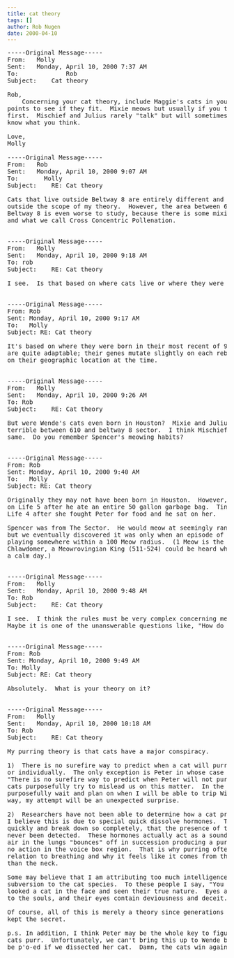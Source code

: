 ```yaml
---
title: cat theory
tags: []
author: Rob Nugen
date: 2000-04-10
---
```


<pre>
-----Original Message-----
From:	Molly
Sent:	Monday, April 10, 2000 7:37 AM
To:	            Rob
Subject:	Cat theory

Rob,
	Concerning your cat theory, include Maggie's cats in your data
points to see if they fit.  Mixie meows but usually if you talk to her
first.  Mischief and Julius rarely "talk" but will sometimes.  Let me
know what you think.

Love,
Molly

-----Original Message-----
From:	Rob
Sent:	Monday, April 10, 2000 9:07 AM
To:	      Molly
Subject:	RE: Cat theory

Cats that live outside Beltway 8 are entirely different and therefore
outside the scope of my theory.  However, the area between 610 loop and
Beltway 8 is even worse to study, because there is some mixing of breeds
and what we call Cross Concentric Pollenation.


-----Original Message-----
From:	Molly
Sent:	Monday, April 10, 2000 9:18 AM
To:	rob
Subject:	RE: Cat theory

I see.  Is that based on where cats live or where they were born?


-----Original Message-----
From: Rob
Sent: Monday, April 10, 2000 9:17 AM
To:   Molly
Subject: RE: Cat theory

It's based on where they were born in their most recent of 9 Lives.  Cats
are quite adaptable; their genes mutate slightly on each rebirth, depending 
on their geographic location at the time.


-----Original Message-----
From:	Molly
Sent:	Monday, April 10, 2000 9:26 AM
To:	Rob
Subject:	RE: Cat theory

But were Wende's cats even born in Houston?  Mixie and Julius are from the
terrible between 610 and beltway 8 sector.  I think Mischief may be the
same.  Do you remember Spencer's meowing habits?


-----Original Message-----
From: Rob
Sent: Monday, April 10, 2000 9:40 AM
To:   Molly
Subject: RE: Cat theory

Originally they may not have been born in Houston.  However, Peter is now 
on Life 5 after he ate an entire 50 gallon garbage bag.  Tinkerbell is on 
Life 4 after she fought Peter for food and he sat on her.

Spencer was from The Sector.  He would meow at seemingly random occassions; 
but we eventually discovered it was only when an episode of I Love Lucy was 
playing somewhere within a 100 Meow radius.  (1 Meow is the distance King 
Chlawdomer, a Meowrovingian King (511-524) could be heard when he meowed on 
a calm day.)


-----Original Message-----
From:	Molly
Sent:	Monday, April 10, 2000 9:48 AM
To:	Rob
Subject:	RE: Cat theory

I see.  I think the rules must be very complex concerning meowing habits.
Maybe it is one of the unanswerable questions like, "How do cats purr?"


-----Original Message-----
From: Rob
Sent: Monday, April 10, 2000 9:49 AM
To: Molly
Subject: RE: Cat theory

Absolutely.  What is your theory on it?


-----Original Message-----
From:	Molly
Sent:	Monday, April 10, 2000 10:18 AM
To:	Rob
Subject:	RE: Cat theory

My purring theory is that cats have a major conspiracy.  

1)  There is no surefire way to predict when a cat will purr -- as a species
or individually.  The only exception is Peter in whose case we have to say
"There is no surefire way to predict when Peter will not purr."  I think
cats purposefully try to mislead us on this matter.  In the same way, I
purposefully wait and plan on when I will be able to trip Will.  In this
way, my attempt will be an unexpected surprise.

2)  Researchers have not been able to determine how a cat produces a "purr".
I believe this is due to special quick dissolve hormones.  These are used so
quickly and break down so completely, that the presence of the compound has
never been detected.  These hormones actually act as a sounding board which
air in the lungs "bounces" off in succession producing a purr with little or
no action in the voice box region.  That is why purring often sounds in
relation to breathing and why it feels like it comes from the chest rather
than the neck. 

Some may believe that I am attributing too much intelligence or desire for
subversion to the cat species.  To these people I say, "You have never
looked a cat in the face and seen their true nature.  Eyes are the windows
to the souls, and their eyes contain deviousness and deceit."

Of course, all of this is merely a theory since generations of cats have
kept the secret.

p.s. In addition, I think Peter may be the whole key to figuring out how
cats purr.  Unfortunately, we can't bring this up to Wende because she would
be p'o-ed if we dissected her cat.  Damn, the cats win again.
</pre>
  


